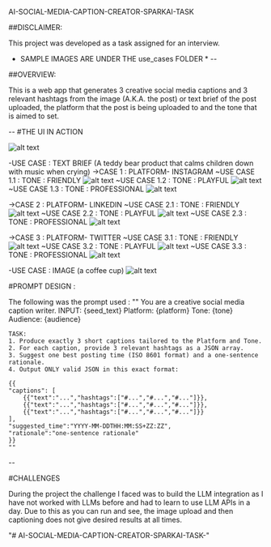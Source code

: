 AI-SOCIAL-MEDIA-CAPTION-CREATOR-SPARKAI-TASK 

##DISCLAIMER:

This project was developed as a task assigned for an interview. 

* SAMPLE IMAGES ARE UNDER THE use_cases FOLDER *
--

##OVERVIEW:

This is a web app that generates 3 creative social media captions and 3 relevant hashtags from the image (A.K.A. the post) or text brief of the post uploaded, the platform that the post is being uploaded to and the tone that is aimed to set.

--
#THE UI IN ACTION 


![alt text](use_cases\image-2.png)

-USE CASE : TEXT BRIEF (A teddy bear product that calms children down with music when crying)
 ->CASE 1 : PLATFORM- INSTAGRAM 
    ~USE CASE 1.1 : TONE : FRIENDLY
        ![alt text](use_cases\image-3.png)
    ~USE CASE 1.2 : TONE : PLAYFUL
        ![alt text](use_cases\image-4.png)
    ~USE CASE 1.3 : TONE : PROFESSIONAL
        ![alt text](use_cases\image-5.png)

 ->CASE 2 : PLATFORM- LINKEDIN 
    ~USE CASE 2.1 : TONE : FRIENDLY
        ![alt text](use_cases\image-7.png)
    ~USE CASE 2.2 : TONE : PLAYFUL
        ![alt text](use_cases\image-8.png)
    ~USE CASE 2.3 : TONE : PROFESSIONAL
        ![alt text](use_cases\image-6.png)

 ->CASE 3 : PLATFORM- TWITTER
    ~USE CASE 3.1 : TONE : FRIENDLY
        ![alt text](use_cases\image-10.png)
    ~USE CASE 3.2 : TONE : PLAYFUL
        ![alt text](use_cases\image-9.png)
    ~USE CASE 3.3 : TONE : PROFESSIONAL
        ![alt text](use_cases\image-11.png)

-USE CASE : IMAGE (a coffee cup)
![alt text](use_cases\image-12.png)
 

#PROMPT DESIGN : 

The following was the prompt used : 
    "" You are a creative social media caption writer.
    INPUT: {seed_text}
    Platform: {platform}
    Tone: {tone}
    Audience: {audience}

    TASK:
    1. Produce exactly 3 short captions tailored to the Platform and Tone.
    2. For each caption, provide 3 relevant hashtags as a JSON array.
    3. Suggest one best posting time (ISO 8601 format) and a one-sentence rationale.
    4. Output ONLY valid JSON in this exact format:

    {{
    "captions": [
        {{"text":"...","hashtags":["#...","#...","#..."]}},
        {{"text":"...","hashtags":["#...","#...","#..."]}},
        {{"text":"...","hashtags":["#...","#...","#..."]}}
    ],
    "suggested_time":"YYYY-MM-DDTHH:MM:SS+ZZ:ZZ",
    "rationale":"one-sentence rationale"
    }}
    ""

--

#CHALLENGES


During the project the challenge I faced was to build the LLM integration as I have not worked with LLMs before and had to learn to use LLM APIs in a day. Due to this as you can run and see, the image upload and then captioning does not give desired results at all times.







"# AI-SOCIAL-MEDIA-CAPTION-CREATOR-SPARKAI-TASK-" 
